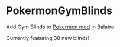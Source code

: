 # PokermonGymBlinds
Add Gym Blinds to [Pokermon mod](https://github.com/InertSteak/Pokermon) in Balatro

Currently featuring 38 new blinds!
